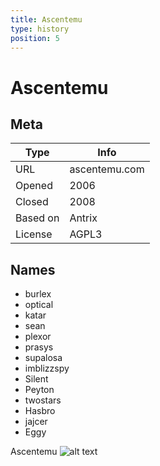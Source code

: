 ```yaml
---
title: Ascentemu
type: history
position: 5
---
```

# Ascentemu

## Meta

| Type | Info |
| ------------- | ------------- | 
| URL | ascentemu.com | 
| Opened | 2006 | 
| Closed | 2008 | 
| Based on | Antrix | 
| License | AGPL3 |

## Names
* burlex
* optical
* katar
* sean
* plexor
* prasys
* supalosa
* imblizzspy
* Silent
* Peyton
* twostars
* Hasbro
* jajcer
* Eggy

Ascentemu
![alt text](/Wiki/images/history/Ascent_logo.png "Ascent logo")
